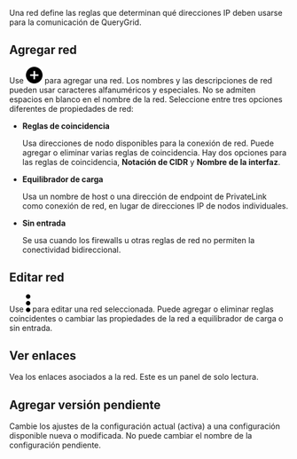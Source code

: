 Una red define las reglas que determinan qué direcciones IP deben usarse para la comunicación de QueryGrid.

Agregar red
-----------

Use ![Plus icon to add item](Images/ebt1659745488877.svg) para agregar una red. Los nombres y las descripciones de red pueden usar caracteres alfanuméricos y especiales. No se admiten espacios en blanco en el nombre de la red. Seleccione entre tres opciones diferentes de propiedades de red:

-   **Reglas de coincidencia**

    Usa direcciones de nodo disponibles para la conexión de red. Puede agregar o eliminar varias reglas de coincidencia. Hay dos opciones para las reglas de coincidencia, **Notación de CIDR** y **Nombre de la interfaz**.

-   **Equilibrador de carga**

    Usa un nombre de host o una dirección de endpoint de PrivateLink como conexión de red, en lugar de direcciones IP de nodos individuales.

-   **Sin entrada**

    Se usa cuando los firewalls u otras reglas de red no permiten la conectividad bidireccional.

Editar red
----------

Use ![Kabob menu icon](Images/zsz1597101912145.svg) para editar una red seleccionada. Puede agregar o eliminar reglas coincidentes o cambiar las propiedades de la red a equilibrador de carga o sin entrada.

Ver enlaces
-----------

Vea los enlaces asociados a la red. Este es un panel de solo lectura.

Agregar versión pendiente
-------------------------

Cambie los ajustes de la configuración actual (activa) a una configuración disponible nueva o modificada. No puede cambiar el nombre de la configuración pendiente.
